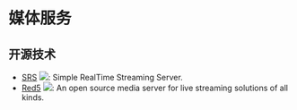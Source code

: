 # 媒体服务

## 开源技术

- [SRS](https://github.com/ossrs) ![](https://img.shields.io/github/stars/ossrs/srs?style=social): Simple RealTime Streaming Server.
- [Red5](https://github.com/Red5) ![](https://img.shields.io/github/stars/Red5/red5-server?style=social): An open source media server for live streaming solutions of all kinds.
